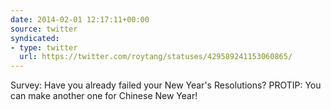 ```yaml
---
date: 2014-02-01 12:17:11+00:00
source: twitter
syndicated:
- type: twitter
  url: https://twitter.com/roytang/statuses/429589241153060865/
---
```


Survey: Have you already failed your New Year's Resolutions? PROTIP: You can make another one for Chinese New Year!